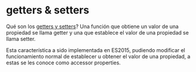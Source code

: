 # getters & setters  
Qué son los [getters y setters](https://yeisondaza.com/entendiendo-getters-y-setters-en-javascript)?   Una función que obtiene un valor de una propiedad se llama getter 
y una que establece el valor de una propiedad se llama setter.  

Esta característica a sido implementada en ES2015, pudiendo modificar el funcionamiento normal 
de establecer u obtener el valor de una propiedad, a estas se les conoce como accessor properties.
